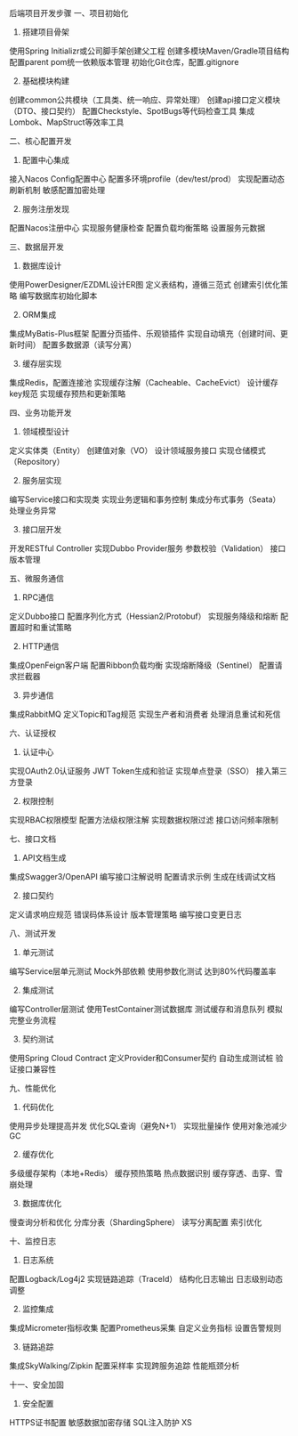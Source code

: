 后端项目开发步骤
一、项目初始化
1. 搭建项目骨架

使用Spring Initializr或公司脚手架创建父工程
创建多模块Maven/Gradle项目结构
配置parent pom统一依赖版本管理
初始化Git仓库，配置.gitignore

2. 基础模块构建

创建common公共模块（工具类、统一响应、异常处理）
创建api接口定义模块（DTO、接口契约）
配置Checkstyle、SpotBugs等代码检查工具
集成Lombok、MapStruct等效率工具

二、核心配置开发
1. 配置中心集成

接入Nacos Config配置中心
配置多环境profile（dev/test/prod）
实现配置动态刷新机制
敏感配置加密处理

2. 服务注册发现

配置Nacos注册中心
实现服务健康检查
配置负载均衡策略
设置服务元数据

三、数据层开发
1. 数据库设计

使用PowerDesigner/EZDML设计ER图
定义表结构，遵循三范式
创建索引优化策略
编写数据库初始化脚本

2. ORM集成

集成MyBatis-Plus框架
配置分页插件、乐观锁插件
实现自动填充（创建时间、更新时间）
配置多数据源（读写分离）

3. 缓存层实现

集成Redis，配置连接池
实现缓存注解（Cacheable、CacheEvict）
设计缓存key规范
实现缓存预热和更新策略

四、业务功能开发
1. 领域模型设计

定义实体类（Entity）
创建值对象（VO）
设计领域服务接口
实现仓储模式（Repository）

2. 服务层实现

编写Service接口和实现类
实现业务逻辑和事务控制
集成分布式事务（Seata）
处理业务异常

3. 接口层开发

开发RESTful Controller
实现Dubbo Provider服务
参数校验（Validation）
接口版本管理

五、微服务通信
1. RPC通信

定义Dubbo接口
配置序列化方式（Hessian2/Protobuf）
实现服务降级和熔断
配置超时和重试策略

2. HTTP通信

集成OpenFeign客户端
配置Ribbon负载均衡
实现熔断降级（Sentinel）
配置请求拦截器

3. 异步通信

集成RabbitMQ
定义Topic和Tag规范
实现生产者和消费者
处理消息重试和死信

六、认证授权
1. 认证中心

实现OAuth2.0认证服务
JWT Token生成和验证
实现单点登录（SSO）
接入第三方登录

2. 权限控制

实现RBAC权限模型
配置方法级权限注解
实现数据权限过滤
接口访问频率限制

七、接口文档
1. API文档生成

集成Swagger3/OpenAPI
编写接口注解说明
配置请求示例
生成在线调试文档

2. 接口契约

定义请求响应规范
错误码体系设计
版本管理策略
编写接口变更日志

八、测试开发
1. 单元测试

编写Service层单元测试
Mock外部依赖
使用参数化测试
达到80%代码覆盖率

2. 集成测试

编写Controller层测试
使用TestContainer测试数据库
测试缓存和消息队列
模拟完整业务流程

3. 契约测试

使用Spring Cloud Contract
定义Provider和Consumer契约
自动生成测试桩
验证接口兼容性

九、性能优化
1. 代码优化

使用异步处理提高并发
优化SQL查询（避免N+1）
实现批量操作
使用对象池减少GC

2. 缓存优化

多级缓存架构（本地+Redis）
缓存预热策略
热点数据识别
缓存穿透、击穿、雪崩处理

3. 数据库优化

慢查询分析和优化
分库分表（ShardingSphere）
读写分离配置
索引优化

十、监控日志
1. 日志系统

配置Logback/Log4j2
实现链路追踪（TraceId）
结构化日志输出
日志级别动态调整

2. 监控集成

集成Micrometer指标收集
配置Prometheus采集
自定义业务指标
设置告警规则

3. 链路追踪

集成SkyWalking/Zipkin
配置采样率
实现跨服务追踪
性能瓶颈分析

十一、安全加固
1. 安全配置

HTTPS证书配置
敏感数据加密存储
SQL注入防护
XS